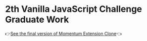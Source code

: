 # 2th Vanilla JavaScript Challenge Graduate Work
👉[See the final version of Momentum Extension Clone](https://coodingpenguin.github.io/momentum-app-clone/)👈

